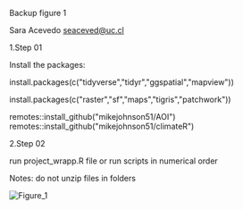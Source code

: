 Backup figure 1

Sara Acevedo seaceved@uc.cl

1.Step 01

Install the packages:
 
install.packages(c("tidyverse","tidyr","ggspatial","mapview"))

install.packages(c("raster","sf","maps","tigris","patchwork"))

remotes::install_github("mikejohnson51/AOI")
remotes::install_github("mikejohnson51/climateR")

2.Step 02

run project_wrapp.R file or run scripts in numerical order

Notes: do not unzip files in folders

![Figure_1](https://github.com/Saryace/map_california/blob/master/figures/figure_1.tiff)

